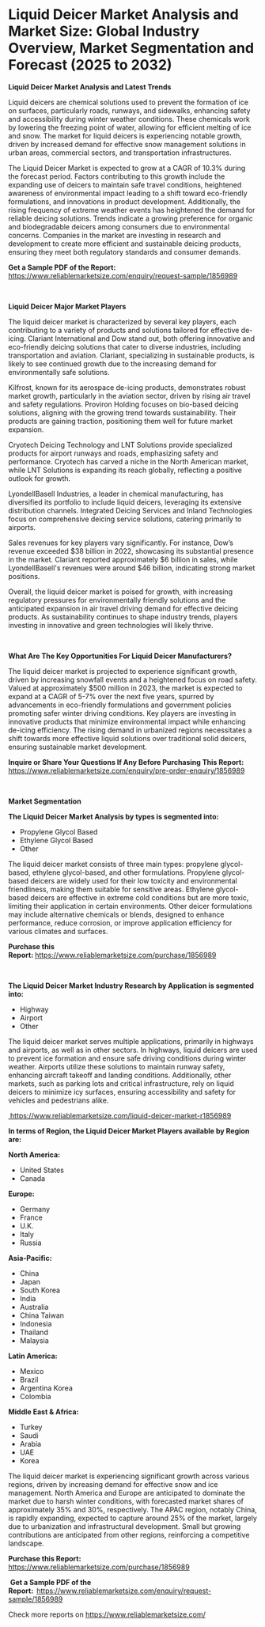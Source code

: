 <p><h1>Liquid Deicer Market Analysis and Market Size: Global Industry Overview, Market Segmentation and Forecast (2025 to 2032)</h1></p><p><strong>Liquid Deicer Market Analysis and Latest Trends</strong></p>
<p><p>Liquid deicers are chemical solutions used to prevent the formation of ice on surfaces, particularly roads, runways, and sidewalks, enhancing safety and accessibility during winter weather conditions. These chemicals work by lowering the freezing point of water, allowing for efficient melting of ice and snow. The market for liquid deicers is experiencing notable growth, driven by increased demand for effective snow management solutions in urban areas, commercial sectors, and transportation infrastructures.</p><p>The Liquid Deicer Market is expected to grow at a CAGR of 10.3% during the forecast period. Factors contributing to this growth include the expanding use of deicers to maintain safe travel conditions, heightened awareness of environmental impact leading to a shift toward eco-friendly formulations, and innovations in product development. Additionally, the rising frequency of extreme weather events has heightened the demand for reliable deicing solutions. Trends indicate a growing preference for organic and biodegradable deicers among consumers due to environmental concerns. Companies in the market are investing in research and development to create more efficient and sustainable deicing products, ensuring they meet both regulatory standards and consumer demands.</p></p>
<p><strong>Get a Sample PDF of the Report:&nbsp;</strong> <a href="https://www.reliablemarketsize.com/enquiry/request-sample/1856989?utm_campaign=1998&utm_medium=2&utm_source=Github&utm_content=ia&utm_term=30012025&utm_id=liquid-deicer">https://www.reliablemarketsize.com/enquiry/request-sample/1856989</a></p>
<p>&nbsp;</p>
<p><strong>Liquid Deicer Major Market Players</strong></p>
<p><p>The liquid deicer market is characterized by several key players, each contributing to a variety of products and solutions tailored for effective de-icing. Clariant International and Dow stand out, both offering innovative and eco-friendly deicing solutions that cater to diverse industries, including transportation and aviation. Clariant, specializing in sustainable products, is likely to see continued growth due to the increasing demand for environmentally safe solutions.</p><p>Kilfrost, known for its aerospace de-icing products, demonstrates robust market growth, particularly in the aviation sector, driven by rising air travel and safety regulations. Proviron Holding focuses on bio-based deicing solutions, aligning with the growing trend towards sustainability. Their products are gaining traction, positioning them well for future market expansion.</p><p>Cryotech Deicing Technology and LNT Solutions provide specialized products for airport runways and roads, emphasizing safety and performance. Cryotech has carved a niche in the North American market, while LNT Solutions is expanding its reach globally, reflecting a positive outlook for growth.</p><p>LyondellBasell Industries, a leader in chemical manufacturing, has diversified its portfolio to include liquid deicers, leveraging its extensive distribution channels. Integrated Deicing Services and Inland Technologies focus on comprehensive deicing service solutions, catering primarily to airports.</p><p>Sales revenues for key players vary significantly. For instance, Dow’s revenue exceeded $38 billion in 2022, showcasing its substantial presence in the market. Clariant reported approximately $6 billion in sales, while LyondellBasell's revenues were around $46 billion, indicating strong market positions.</p><p>Overall, the liquid deicer market is poised for growth, with increasing regulatory pressures for environmentally friendly solutions and the anticipated expansion in air travel driving demand for effective deicing products. As sustainability continues to shape industry trends, players investing in innovative and green technologies will likely thrive.</p></p>
<p>&nbsp;</p>
<p><strong>What Are The Key Opportunities For Liquid Deicer Manufacturers?</strong></p>
<p><p>The liquid deicer market is projected to experience significant growth, driven by increasing snowfall events and a heightened focus on road safety. Valued at approximately $500 million in 2023, the market is expected to expand at a CAGR of 5-7% over the next five years, spurred by advancements in eco-friendly formulations and government policies promoting safer winter driving conditions. Key players are investing in innovative products that minimize environmental impact while enhancing de-icing efficiency. The rising demand in urbanized regions necessitates a shift towards more effective liquid solutions over traditional solid deicers, ensuring sustainable market development.</p></p>
<p><strong>Inquire or Share Your Questions If Any Before Purchasing This Report:</strong> <a href="https://www.reliablemarketsize.com/enquiry/pre-order-enquiry/1856989?utm_campaign=1998&utm_medium=2&utm_source=Github&utm_content=ia&utm_term=30012025&utm_id=liquid-deicer">https://www.reliablemarketsize.com/enquiry/pre-order-enquiry/1856989</a></p>
<p>&nbsp;</p>
<p><strong>Market Segmentation</strong></p>
<p><strong>The Liquid Deicer Market Analysis by types is segmented into:</strong></p>
<p><ul><li>Propylene Glycol Based</li><li>Ethylene Glycol Based</li><li>Other</li></ul></p>
<p><p>The liquid deicer market consists of three main types: propylene glycol-based, ethylene glycol-based, and other formulations. Propylene glycol-based deicers are widely used for their low toxicity and environmental friendliness, making them suitable for sensitive areas. Ethylene glycol-based deicers are effective in extreme cold conditions but are more toxic, limiting their application in certain environments. Other deicer formulations may include alternative chemicals or blends, designed to enhance performance, reduce corrosion, or improve application efficiency for various climates and surfaces.</p></p>
<p><strong>Purchase this Report:&nbsp;</strong><a href="https://www.reliablemarketsize.com/purchase/1856989?utm_campaign=1998&utm_medium=2&utm_source=Github&utm_content=ia&utm_term=30012025&utm_id=liquid-deicer">https://www.reliablemarketsize.com/purchase/1856989</a></p>
<p>&nbsp;</p>
<p><strong>The Liquid Deicer Market Industry Research by Application is segmented into:</strong></p>
<p><ul><li>Highway</li><li>Airport</li><li>Other</li></ul></p>
<p><p>The liquid deicer market serves multiple applications, primarily in highways and airports, as well as in other sectors. In highways, liquid deicers are used to prevent ice formation and ensure safe driving conditions during winter weather. Airports utilize these solutions to maintain runway safety, enhancing aircraft takeoff and landing conditions. Additionally, other markets, such as parking lots and critical infrastructure, rely on liquid deicers to minimize icy surfaces, ensuring accessibility and safety for vehicles and pedestrians alike.</p></p>
<p><a href="https://www.reliablemarketsize.com/liquid-deicer-market-r1856989?utm_campaign=1998&utm_medium=2&utm_source=Github&utm_content=ia&utm_term=30012025&utm_id=liquid-deicer">&nbsp;https://www.reliablemarketsize.com/liquid-deicer-market-r1856989</a></p>
<p><strong>In terms of Region, the Liquid Deicer Market Players available by Region are:</strong></p>
<p>
    <p> <strong> North America: </strong>
        <ul>
            <li>United States</li>
            <li>Canada</li>
        </ul>
        </p> 
    <p> <strong> Europe: </strong>
        <ul>
            <li>Germany</li>
            <li>France</li>
            <li>U.K.</li>
            <li>Italy</li>
            <li>Russia</li>
        </ul>
        </p> 
    <p> <strong> Asia-Pacific: </strong>
        <ul>
            <li>China</li>
            <li>Japan</li>
            <li>South Korea</li>
            <li>India</li>
            <li>Australia</li>
            <li>China Taiwan</li>
            <li>Indonesia</li>
            <li>Thailand</li>
            <li>Malaysia</li>
        </ul>
        </p> 
    <p> <strong> Latin America: </strong>
        <ul>
            <li>Mexico</li>
            <li>Brazil</li>
            <li>Argentina Korea</li>
            <li>Colombia</li>
        </ul>
        </p> 
    <p> <strong> Middle East & Africa: </strong>
        <ul>
            <li>Turkey</li>
            <li>Saudi</li>
            <li>Arabia</li>
            <li>UAE</li>
            <li>Korea</li>
        </ul>
    </p>
    </p>
<p><p>The liquid deicer market is experiencing significant growth across various regions, driven by increasing demand for effective snow and ice management. North America and Europe are anticipated to dominate the market due to harsh winter conditions, with forecasted market shares of approximately 35% and 30%, respectively. The APAC region, notably China, is rapidly expanding, expected to capture around 25% of the market, largely due to urbanization and infrastructural development. Small but growing contributions are anticipated from other regions, reinforcing a competitive landscape.</p></p>
<p><strong>Purchase this Report: </strong><a href="https://www.reliablemarketsize.com/purchase/1856989?utm_campaign=1998&utm_medium=2&utm_source=Github&utm_content=ia&utm_term=30012025&utm_id=liquid-deicer">https://www.reliablemarketsize.com/purchase/1856989</a></p>
<p>&nbsp;<strong>Get a Sample PDF of the Report:&nbsp;&nbsp;</strong><a href="https://www.reliablemarketsize.com/enquiry/request-sample/1856989?utm_campaign=1998&utm_medium=2&utm_source=Github&utm_content=ia&utm_term=30012025&utm_id=liquid-deicer">https://www.reliablemarketsize.com/enquiry/request-sample/1856989</a></p>
<p><strong></strong></p>
<p>Check more reports on <a href="https://www.reliablemarketsize.com/?utm_campaign=1998&utm_medium=2&utm_source=Github&utm_content=ia&utm_term=30012025&utm_id=liquid-deicer">https://www.reliablemarketsize.com/</a></p>